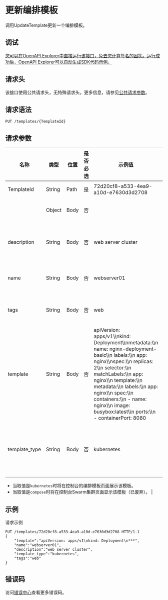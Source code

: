 # 更新编排模板

调用UpdateTemplate更新一个编排模板。

## 调试

[您可以在OpenAPI Explorer中直接运行该接口，免去您计算签名的困扰。运行成功后，OpenAPI Explorer可以自动生成SDK代码示例。](https://api.aliyun.com/#product=CS&api=UpdateTemplate&type=ROA&version=2015-12-15)

## 请求头

该接口使用公共请求头，无特殊请求头。更多信息，请参见[公共请求参数](~~167755~~)。

## 请求语法

```
PUT /templates/{TemplateId} 
```

## 请求参数

|名称|类型|位置|是否必选|示例值|描述|
|--|--|--|----|---|--|
|TemplateId|String|Path|是|72d20cf8-a533-4ea9-a10d-e7630d3d2708|模板ID。 |
| |Object|Body|否| |请求体参数。 |
|description|String|Body|否|web server cluster|部署模板描述信息。 |
|name|String|Body|否|webserver01|部署模板名称。 |
|tags|String|Body|否|web|部署模板标签。 |
|template|String|Body|否|apiVersion: apps/v1\\\\nkind: Deployment\\\\nmetadata:\\\\n name: nginx-deployment-basic\\\\n labels:\\\\n app: nginx\\\\nspec:\\\\n replicas: 2\\\\n selector:\\\\n matchLabels:\\\\n app: nginx\\\\n template:\\\\n metadata:\\\\n labels:\\\\n app: nginx\\\\n spec:\\\\n containers:\\\\n - name: nginx\\\\n image: busybox:latest\\\\n ports:\\\\n - containerPort: 8080|YAML格式的模板内容。 |
|template\_type|String|Body|否|kubernetes|模板类型，值可以是任意值。

 -   当取值是`kubernetes`时将在控制台的编排模板页面展示该模板。
-   当取值是`compose`时将在控制台Swarm集群页面显示该模板（已废弃）。 |

## 示例

请求示例

```
PUT /templates/72d20cf8-a533-4ea9-a10d-e7630d3d2708 HTTP/1.1 
{
    "template":"apiVersion: apps/v1\nkind: Deployment\n***",
    "name":"webserver01",
    "description":"web server cluster",
    "template_type":"kubernetes",
    "tags":"web"
}
```

## 错误码

访问[错误中心](https://error-center.aliyun.com/status/product/CS)查看更多错误码。

